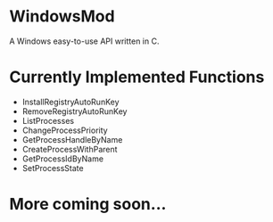 # WindowsMod
A Windows easy-to-use API written in C.

# Currently Implemented Functions
 - InstallRegistryAutoRunKey
 - RemoveRegistryAutoRunKey
 - ListProcesses
 - ChangeProcessPriority
 - GetProcessHandleByName
 - CreateProcessWithParent
 - GetProcessIdByName
 - SetProcessState
 
 #  More coming soon...

